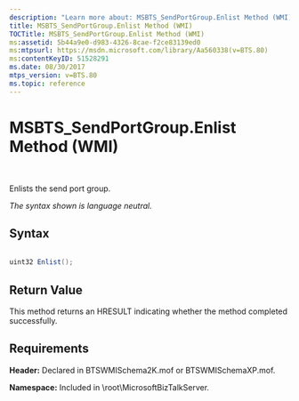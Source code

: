 ```yaml
---
description: "Learn more about: MSBTS_SendPortGroup.Enlist Method (WMI)"
title: MSBTS_SendPortGroup.Enlist Method (WMI)
TOCTitle: MSBTS_SendPortGroup.Enlist Method (WMI)
ms:assetid: 5b44a9e0-d983-4326-8cae-f2ce83139ed0
ms:mtpsurl: https://msdn.microsoft.com/library/Aa560338(v=BTS.80)
ms:contentKeyID: 51528291
ms.date: 08/30/2017
mtps_version: v=BTS.80
ms.topic: reference
---
```


# MSBTS\_SendPortGroup.Enlist Method (WMI)

 

Enlists the send port group.

*The syntax shown is language neutral.*

## Syntax

```C#
  
uint32 Enlist();  
```

## Return Value

This method returns an HRESULT indicating whether the method completed successfully.

## Requirements

**Header:** Declared in BTSWMISchema2K.mof or BTSWMISchemaXP.mof.

**Namespace:** Included in \\root\\MicrosoftBizTalkServer.

